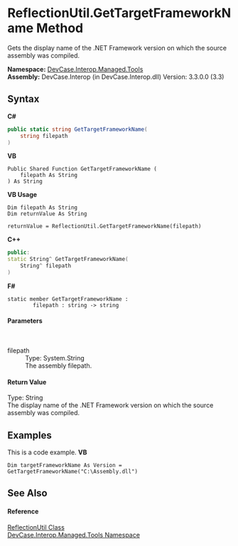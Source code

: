 # ReflectionUtil.GetTargetFrameworkName Method 
 

Gets the display name of the .NET Framework version on which the source assembly was compiled.

**Namespace:**&nbsp;<a href="N_DevCase_Interop_Managed_Tools">DevCase.Interop.Managed.Tools</a><br />**Assembly:**&nbsp;DevCase.Interop (in DevCase.Interop.dll) Version: 3.3.0.0 (3.3)

## Syntax

**C#**<br />
``` C#
public static string GetTargetFrameworkName(
	string filepath
)
```

**VB**<br />
``` VB
Public Shared Function GetTargetFrameworkName ( 
	filepath As String
) As String
```

**VB Usage**<br />
``` VB Usage
Dim filepath As String
Dim returnValue As String

returnValue = ReflectionUtil.GetTargetFrameworkName(filepath)
```

**C++**<br />
``` C++
public:
static String^ GetTargetFrameworkName(
	String^ filepath
)
```

**F#**<br />
``` F#
static member GetTargetFrameworkName : 
        filepath : string -> string 

```


#### Parameters
&nbsp;<dl><dt>filepath</dt><dd>Type: System.String<br />The assembly filepath.</dd></dl>

#### Return Value
Type: String<br />The display name of the .NET Framework version on which the source assembly was compiled.

## Examples
This is a code example. 
**VB**<br />
``` VB
Dim targetFrameworkName As Version = GetTargetFrameworkName("C:\Assembly.dll")
```


## See Also


#### Reference
<a href="T_DevCase_Interop_Managed_Tools_ReflectionUtil">ReflectionUtil Class</a><br /><a href="N_DevCase_Interop_Managed_Tools">DevCase.Interop.Managed.Tools Namespace</a><br />